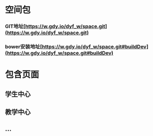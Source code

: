 # 空间包
### GIT地址[https://w.gdy.io/dyf_w/space.git](https://w.gdy.io/dyf_w/space.git)
### bower安装地址[https://w.gdy.io/dyf_w/space.git#buildDev](https://w.gdy.io/dyf_w/space.git#buildDev)

# 包含页面
## 学生中心
## 教学中心
## ...